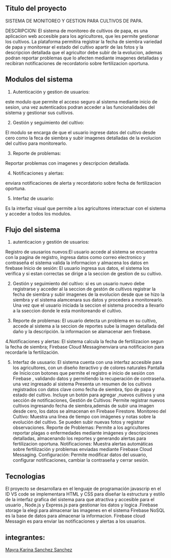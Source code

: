 Titulo del proyecto
-
SISTEMA DE MONITOREO Y GESTION PARA CULTIVOS DE PAPA.

DESCRIPCION:
El sistema de monitoreo de cultivos de papa, es una aplicacion web accesible para los agricultores, que les permite gestionar los cultivos.
La plataforma permitira registrar la fecha de siembra variedad de papa  y monitorear  el estado del cultivo apartir de las fotos y la descripcion
detallada que el agricultor debe subir  de la evolucion, ademas podran reportar problemas que lo afecten mediante imagenes detalladas y recibiran 
notificaciones de recordatorio sobre fertilizacion oportuna.

Modulos del sistema
- 
1. Autenticación y gestion de usuarios:

este modulo que permite el acceso seguro al sistema mediante inicio de sesion, una vez autenticados podran acceder a las funcionalidades del sistema 
y gestionar sus cultivos.
 
   
2. Gestión y seguimiento del cultivo:

El modulo se encarga de que el usuario ingrese datos del cultivo desde cero como la feca de siembra y subir imagenes detalladas de la evolucion del
cultivo para monitorearlo.


3. Reporte de problemas:

Reportar problemas con imagenes y descripcion detallada.

4. Notificaciones y alertas:

enviara notificaciones de alerta y recordatorio sobre fecha de fertilizacion oportuna.

5. Interfaz de usuario:
   
Es la interfaz visual que permite a los agricultores interactuar con el sistema y acceder a todos los modulos.

Flujo del sistema 
-
1. autenticacion y gestión de usuarios:

Registro de ususarios nuevos:El usuario accede al sistema se encuentra con la pagina de registro, ingresa datos como correo electronico y contraseña 
el sistema valida la informacion y almacena los datos en firebase 
Inicio de sesión:
El usuario ingresa sus datos, el sistema los verifica y si estan correctas se dirige a la seccion de gestion de su cultivo.

2. Gestión y seguimiento del cultivo:
si es un usuario nuevo debe registrarse y acceder al la seccion de  gestón de cultivos registrar la fecha de siembra y subir imagenes
de la evolucion desde que se hizo la siembra y el sistema alamcenara sus datos y procedera a monitorearlo.
Una vez que el usuario iniciada la seccion el sistema procedra a llevarlo a la sseccion donde le esta monitoreando el cultivo.

3. Reporte de problemas:
El usuario detecta un problema en su cultivo, accede al sistema a la seccion de reportes sube la imagen detallada del daño y la descripción.
la informacion se alamacenar aen firebase.

4.Notificaciones y alertas:
El sistema calcula la fecha de fertilizacion segun la fecha de siembra; Firebase Cloud Messaginenviara una notificacion para recordarle la fertilización.

5. Interfaz de ususario:
El sistema cuenta con una interfaz accesible para los agricultores, con un diseño iteractivo  y de colores naturales 
 Pantalla de Inicio:con botones que permite el registro e inicio de sesión con Firebase , validando datos y permitiendo la recuperación de contraseña.
una vez ingresado al sistema  Presenta un resumen de los cultivos registrados con datos clave como fecha de siembra, tipo de papa y estado del cultivo.
Incluye un botón para agregar ,nuevos cultivos y una sección de notificaciones, Gestión de Cultivos: Permite registrar nuevos cultivos ingresando fecha
 de siembra,además de subir una imagen desde cero, los datos se almacenan en Firebase Firestore.
Monitoreo del Cultivo: Muestra una línea de tiempo con imágenes y notas sobre la evolución del cultivo. Se pueden subir nuevas fotos y registrar observaciones.
Reporte de Problemas: Permite a los agricultores reportar plagas o enfermedades mediante imágenes y descripciones detalladas, almacenando los reportes y generando
 alertas para fertilizacion oportuna.
 Notificaciones: Muestra alertas automáticas sobre fertilización y problemas enviadas mediante Firebase Cloud Messaging.
Configuración: Permite modificar datos del usuario, configurar notificaciones, cambiar la contraseña y cerrar sesión. 


Tecnologias
-
El proyecto se desarrollara en el lenguaje de programación javascrip en el ID VS code  se implementara  HTML y CSS para diseñar
la estructura y estilo de la interfaz grafica del sistema para que atractiva y accesible para el usuario  , Node.js y Express.js 
para gestionar los datos y logica .Firebase storage la elegi para almacenar las imagenes en el sistema Firebase NoSQL es la base de datos para almacenar la informacion.
Firebase cloud Messagin es para enviar las notificaciones y alertas a los usuarios.


integrantes:
-
[Mayra Karina Sanchez Sanchez](https://github.com/Karina-1411Sanchez)
